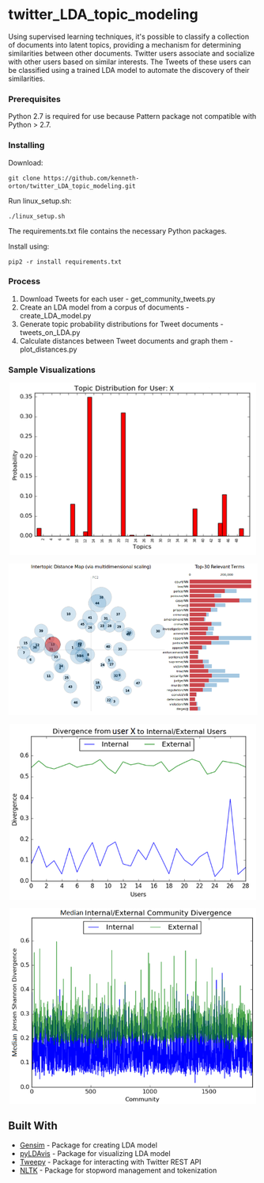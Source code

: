 # twitter_LDA_topic_modeling

Using supervised learning techniques, it's possible to classify a collection of documents into latent topics, providing a mechanism for 
determining similarities between other documents. Twitter users associate and socialize with other users based on similar 
interests. The Tweets of these users can be classified using a trained LDA model to automate the discovery of their similarities. 

### Prerequisites

Python 2.7 is required for use because Pattern package not compatible with Python > 2.7.



### Installing

Download:

```
git clone https://github.com/kenneth-orton/twitter_LDA_topic_modeling.git
```

Run linux_setup.sh:

```
./linux_setup.sh
```

The requirements.txt file contains the necessary Python packages.

Install using: 

```
pip2 -r install requirements.txt
```

### Process

1. Download Tweets for each user - get_community_tweets.py
2. Create an LDA model from a corpus of documents - create_LDA_model.py
3. Generate topic probability distributions for Tweet documents - tweets_on_LDA.py
4. Calculate distances between Tweet documents and graph them - plot_distances.py

### Sample Visualizations

<p align="center">
  <img src="/img/user_x_distribution.png" width="500"/>
</p>

<p align="center">
  <img src="/img/user_x_lda_vis.png"/>
</p>

<p align="center">
  <img src="/img/user_internal_external.png" width="500"/>
</p>

<p align="center">
  <img src="/img/community_median_internal_external.png" width="500"/>
</p>

## Built With

* [Gensim](https://radimrehurek.com/gensim/) - Package for creating LDA model
* [pyLDAvis](https://github.com/bmabey/pyLDAvis) - Package for visualizing LDA model
* [Tweepy](http://www.tweepy.org/) - Package for interacting with Twitter REST API
* [NLTK](http://www.nltk.org/) - Package for stopword management and tokenization
